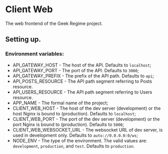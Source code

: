 # Client Web

The web frontend of the Geek Regime project.

## Setting up.

### Environment variables:
- API_GATEWAY_HOST - The host of the API. Defaults to `localhost`;
- API_GATEWAY_PORT - The port of the API. Defaults to `3000`;
- API_GATEWAY_PREFIX - The prefix of the API path. Defaults to `api`;
- API_POSTS_RESOURCE - The API path segment referring to Posts resource.
- API_USERS_RESOURCE - The API path segment referring to Users resource.
- APP_NAME - The formal name of the project;
- CLIENT_WEB_HOST - The host of the dev server (development) or the host Nginx is bound to (production). Defaults to `localhost`;
- CLIENT_WEB_PORT - The port of the dev server (development) or the port Nginx is bound to (production). Defaults to `5000`;
- CLIENT_WEB_WEBSOCKET_URL - The websocket URL of dev server, is used in development only. Defaults to `auto://0.0.0.0:0/ws`;
- NODE_ENV - The type of the environment. The valid values are: `development`, `production`, and `test`. Defaults to `production`.
